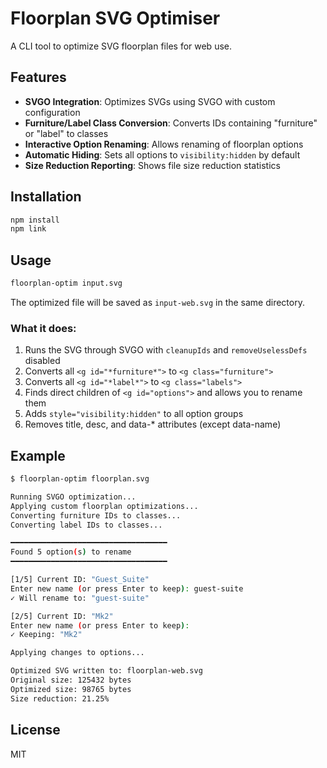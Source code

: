# Floorplan SVG Optimiser

A CLI tool to optimize SVG floorplan files for web use.

## Features

- **SVGO Integration**: Optimizes SVGs using SVGO with custom configuration
- **Furniture/Label Class Conversion**: Converts IDs containing "furniture" or "label" to classes
- **Interactive Option Renaming**: Allows renaming of floorplan options
- **Automatic Hiding**: Sets all options to `visibility:hidden` by default
- **Size Reduction Reporting**: Shows file size reduction statistics

## Installation

```bash
npm install
npm link
```

## Usage

```bash
floorplan-optim input.svg
```

The optimized file will be saved as `input-web.svg` in the same directory.

### What it does:

1. Runs the SVG through SVGO with `cleanupIds` and `removeUselessDefs` disabled
2. Converts all `<g id="*furniture*">` to `<g class="furniture">`
3. Converts all `<g id="*label*">` to `<g class="labels">`
4. Finds direct children of `<g id="options">` and allows you to rename them
5. Adds `style="visibility:hidden"` to all option groups
6. Removes title, desc, and data-* attributes (except data-name)

## Example

```bash
$ floorplan-optim floorplan.svg

Running SVGO optimization...
Applying custom floorplan optimizations...
Converting furniture IDs to classes...
Converting label IDs to classes...

━━━━━━━━━━━━━━━━━━━━━━━━━━━━━━━━━━━
Found 5 option(s) to rename
━━━━━━━━━━━━━━━━━━━━━━━━━━━━━━━━━━━

[1/5] Current ID: "Guest_Suite"
Enter new name (or press Enter to keep): guest-suite
✓ Will rename to: "guest-suite"

[2/5] Current ID: "Mk2"
Enter new name (or press Enter to keep): 
✓ Keeping: "Mk2"

Applying changes to options...

Optimized SVG written to: floorplan-web.svg
Original size: 125432 bytes
Optimized size: 98765 bytes
Size reduction: 21.25%
```

## License

MIT